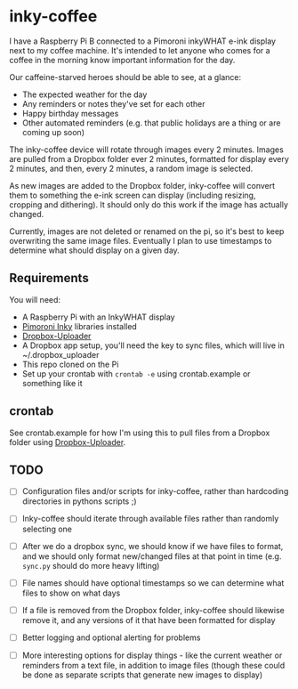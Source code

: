 # inky-coffee

I have a Raspberry Pi B connected to a Pimoroni inkyWHAT e-ink display next to my coffee machine.
It's intended to let anyone who comes for a coffee in the morning know important information for the day.

Our caffeine-starved heroes should be able to see, at a glance:
* The expected weather for the day
* Any reminders or notes they've set for each other
* Happy birthday messages
* Other automated reminders (e.g. that public holidays are a thing or are coming up soon)

The inky-coffee device will rotate through images every 2 minutes.
Images are pulled from a Dropbox folder ever 2 minutes, formatted for display every 2 minutes, and then, every 2 minutes, a random image is selected.

As new images are added to the Dropbox folder, inky-coffee will convert them to something the e-ink screen can display (including resizing, cropping and dithering). It should only do this work if the image has actually changed.

Currently, images are not deleted or renamed on the pi, so it's best to keep overwriting the same image files. Eventually I plan to use timestamps to determine what should display on a given day.

## Requirements

You will need:

* A Raspberry Pi with an InkyWHAT display
* [Pimoroni Inky](https://github.com/pimoroni/inky) libraries installed
* [Dropbox-Uploader](https://github.com/andreafabrizi/Dropbox-Uploader)
* A Dropbox app setup, you'll need the key to sync files, which will live in ~/.dropbox_uploader
* This repo cloned on the Pi
* Set up your crontab with `crontab -e` using crontab.example or something like it

## crontab

See crontab.example for how I'm using this to pull files from a Dropbox folder using [Dropbox-Uploader](https://github.com/andreafabrizi/Dropbox-Uploader).

## TODO

- [ ] Configuration files and/or scripts for inky-coffee, rather than hardcoding directories in pythons scripts ;)

- [ ] Inky-coffee should iterate through available files rather than randomly selecting one

- [ ] After we do a dropbox sync, we should know if we have files to format, and we should only format new/changed files at that point in time (e.g. `sync.py` should do more heavy lifting)

- [ ] File names should have optional timestamps so we can determine what files to show on what days

- [ ] If a file is removed from the Dropbox folder, inky-coffee should likewise remove it, and any versions of it that have been formatted for display

- [ ] Better logging and optional alerting for problems

- [ ] More interesting options for display things - like the current weather or reminders from a text file, in addition to image files (though these could be done as separate scripts that generate new images to display)